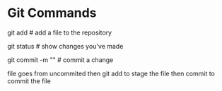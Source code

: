 # Git Commands

git add <file> # add a file to the repository

git status # show changes you've made

git commit -m "<message>" #  commit a change

file goes from uncommited then git add to stage the file then commit to commit the file